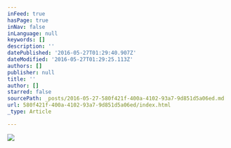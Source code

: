 ```yaml
---
inFeed: true
hasPage: true
inNav: false
inLanguage: null
keywords: []
description: ''
datePublished: '2016-05-27T01:29:40.907Z'
dateModified: '2016-05-27T01:29:25.113Z'
authors: []
publisher: null
title: ''
author: []
starred: false
sourcePath: _posts/2016-05-27-580f421f-400a-4102-93a7-9d851d5a06ed.md
url: 580f421f-400a-4102-93a7-9d851d5a06ed/index.html
_type: Article

---
```

![](https://the-grid-user-content.s3-us-west-2.amazonaws.com/a4a7f844-2eec-46e1-9256-1172f683c2c5.jpg)